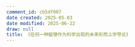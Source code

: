```yaml
---
comment_id: cb5df007
date created: 2025-05-03
date modified: 2025-06-22
draw: null
title: 《任何一种能够作为科学出现的未来形而上学导论》
---
```

